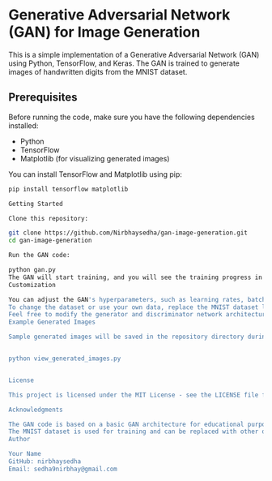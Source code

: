 # Generative Adversarial Network (GAN) for Image Generation

This is a simple implementation of a Generative Adversarial Network (GAN) using Python, TensorFlow, and Keras. The GAN is trained to generate images of handwritten digits from the MNIST dataset.

## Prerequisites

Before running the code, make sure you have the following dependencies installed:

- Python
- TensorFlow
- Matplotlib (for visualizing generated images)

You can install TensorFlow and Matplotlib using pip:

```bash
pip install tensorflow matplotlib

Getting Started

Clone this repository:

git clone https://github.com/Nirbhaysedha/gan-image-generation.git
cd gan-image-generation

Run the GAN code:

python gan.py
The GAN will start training, and you will see the training progress in the console. Generated images will be saved in the repository directory at specified intervals (e.g., every 10 epochs).
Customization

You can adjust the GAN's hyperparameters, such as learning rates, batch size, and the number of training epochs, by modifying the gan.py script.
To change the dataset or use your own data, replace the MNIST dataset loading code with your dataset loading code.
Feel free to modify the generator and discriminator network architectures in the gan.py script to fit your specific use case.
Example Generated Images

Sample generated images will be saved in the repository directory during training. You can visualize them using the provided Python script or any image viewer.


python view_generated_images.py


License

This project is licensed under the MIT License - see the LICENSE file for details.

Acknowledgments

The GAN code is based on a basic GAN architecture for educational purposes.
The MNIST dataset is used for training and can be replaced with other datasets.
Author

Your Name
GitHub: nirbhaysedha
Email: sedha9nirbhay@gmail.com